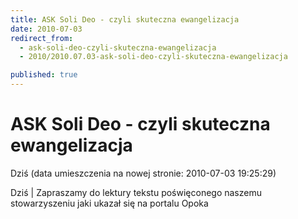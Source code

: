 ```yaml
---
title: ASK Soli Deo - czyli skuteczna ewangelizacja
date: 2010-07-03
redirect_from: 
  - ask-soli-deo-czyli-skuteczna-ewangelizacja
  - 2010/2010.07.03-ask-soli-deo-czyli-skuteczna-ewangelizacja

published: true
---
```




# ASK Soli Deo - czyli skuteczna ewangelizacja

<time>Dziś (data umieszczenia na nowej stronie: 2010-07-03 19:25:29)</time>

Dziś | 
Zapraszamy do lektury tekstu poświęconego naszemu stowarzyszeniu jaki ukazał się na portalu Opoka


<!--{{json:{"created_date":"2010-07-03 19:25:29","publish_down":"0000-00-00 00:00:00","id":"942"}}}-->